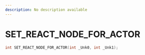 ```yaml
---
description: No description available 
---
```


# SET_REACT_NODE_FOR_ACTOR

```cpp
int SET_REACT_NODE_FOR_ACTOR(int _Unk0, int _Unk1);
```